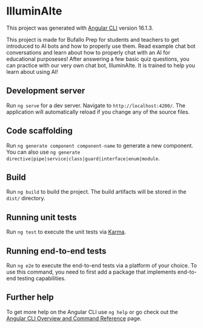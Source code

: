 # IlluminAIte

This project was generated with [Angular CLI](https://github.com/angular/angular-cli) version 16.1.3.

This project is made for Bufallo Prep for students and teachers to get introduced to AI bots and how to properly use them.
Read example chat bot conversations and learn about how to properly chat with an AI for educational purposeses!
After answering a few basic quiz questions, you can practice with our very own chat bot, IlluminAIte. It is trained to help you learn about using AI!


## Development server

Run `ng serve` for a dev server. Navigate to `http://localhost:4200/`. The application will automatically reload if you change any of the source files.

## Code scaffolding

Run `ng generate component component-name` to generate a new component. You can also use `ng generate directive|pipe|service|class|guard|interface|enum|module`.

## Build

Run `ng build` to build the project. The build artifacts will be stored in the `dist/` directory.

## Running unit tests

Run `ng test` to execute the unit tests via [Karma](https://karma-runner.github.io).

## Running end-to-end tests

Run `ng e2e` to execute the end-to-end tests via a platform of your choice. To use this command, you need to first add a package that implements end-to-end testing capabilities.

## Further help

To get more help on the Angular CLI use `ng help` or go check out the [Angular CLI Overview and Command Reference](https://angular.io/cli) page.
